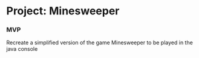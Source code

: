 # Project: Minesweeper
### MVP
Recreate a simplified version of the game Minesweeper to be played in the java console 
